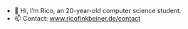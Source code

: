 - 👋 Hi, I’m Rico, an 20-year-old computer science student.
- 📫 Contact: www.ricofinkbeiner.de/contact

<!---
riggggo/riggggo is a ✨ special ✨ repository because its `README.md` (this file) appears on your GitHub profile.
You can click the Preview link to take a look at your changes.
--->
